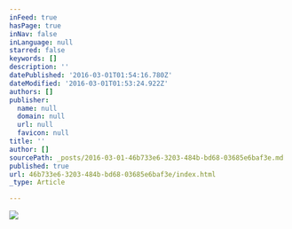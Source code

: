 ```yaml
---
inFeed: true
hasPage: true
inNav: false
inLanguage: null
starred: false
keywords: []
description: ''
datePublished: '2016-03-01T01:54:16.780Z'
dateModified: '2016-03-01T01:53:24.922Z'
authors: []
publisher:
  name: null
  domain: null
  url: null
  favicon: null
title: ''
author: []
sourcePath: _posts/2016-03-01-46b733e6-3203-484b-bd68-03685e6baf3e.md
published: true
url: 46b733e6-3203-484b-bd68-03685e6baf3e/index.html
_type: Article

---
```

![](https://the-grid-user-content.s3-us-west-2.amazonaws.com/e260cace-6607-4c2f-b356-a238a2a17fe3.jpg)